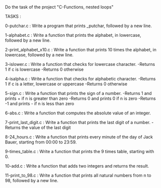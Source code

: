 Do the task of the project "C-Functions, nested loops"

TASKS :

0-putchar.c : Write a program that prints _putchar, followed by a new line.

1-alphabet.c : Write a function that prints the alphabet, in lowercase, followed by a new line.

2-print_alphabet_x10.c : Write a function that prints 10 times the alphabet, in lowercase, followed by a new line.

3-islower.c : Write a function that checks for lowercase character.
-Returns 1 if c is lowercase
-Returns 0 otherwise

4-isalpha.c : Write a function that checks for alphabetic character.
-Returns 1 if c is a letter, lowercase or uppercase
-Returns 0 otherwise

5-sign.c : Write a function that prints the sign of a number.
-Returns 1 and prints + if n is greater than zero
-Returns 0 and prints 0 if n is zero
-Returns -1 and prints - if n is less than zero

6-abs.c : Write a function that computes the absolute value of an integer.

7-print_last_digit.c : Write a function that prints the last digit of a number.
-Returns the value of the last digit

8-24_hours.c : Write a function that prints every minute of the day of Jack Bauer, starting from 00:00 to 23:59.


9-times_table.c : Write a function that prints the 9 times table, starting with 0.

10-add.c : Write a function that adds two integers and returns the result.

11-print_to_98.c : Write a function that prints all natural numbers from n to 98, followed by a new line.